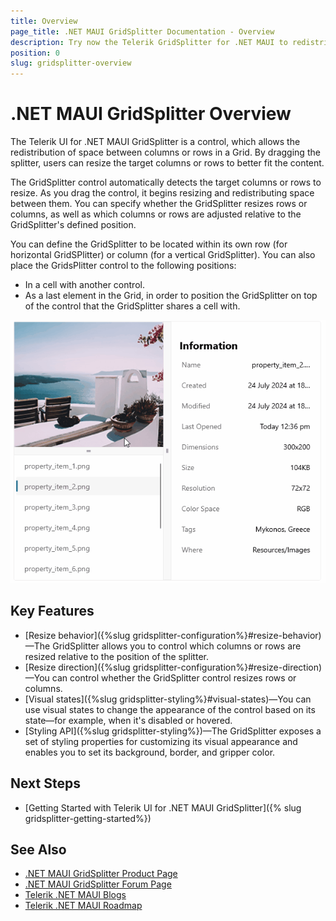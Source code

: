 ```yaml
---
title: Overview
page_title: .NET MAUI GridSplitter Documentation - Overview
description: Try now the Telerik GridSplitter for .NET MAUI to redistribute the space between columns or rows in a Grid layout.
position: 0
slug: gridsplitter-overview
---
```


# .NET MAUI GridSplitter Overview

The Telerik UI for .NET MAUI GridSplitter is a control, which allows the redistribution of space between columns or rows in a Grid. By dragging the splitter, users can resize the target columns or rows to better fit the content.

The GridSplitter control automatically detects the target columns or rows to resize. As you drag the control, it begins resizing and redistributing space between them. You can specify whether the GridSplitter resizes rows or columns, as well as which columns or rows are adjusted relative to the GridSplitter's defined position.

You can define the GridSplitter to be located within its own row (for horizontal GridSPlitter) or column (for a vertical GridSplitter). You can also place the GridsPlitter control to the following positions:
* In a cell with another control.
* As a last element in the Grid, in order to position the GridSplitter on top of the control that the GridSplitter shares a cell with.

![.NET MAUI GridSplitter Overview](images/gridsplitter-overview.gif "GridSplitter Overview")

## Key Features

* [Resize behavior]({%slug gridsplitter-configuration%}#resize-behavior)&mdash;The GridSplitter allows you to control which columns or rows are resized relative to the position of the splitter.
* [Resize direction]({%slug gridsplitter-configuration%}#resize-direction)&mdash;You can control whether the GridSplitter control resizes rows or columns. 
* [Visual states]({%slug gridsplitter-styling%}#visual-states)&mdash;You can use visual states to change the appearance of the control based on its state&mdash;for example, when it's disabled or hovered.
* [Styling API]({%slug gridsplitter-styling%})&mdash;The GridSplitter exposes a set of styling properties for customizing its visual appearance and enables you to set its background, border, and gripper color.

## Next Steps

- [Getting Started with Telerik UI for .NET MAUI GridSplitter]({% slug gridsplitter-getting-started%})

## See Also

- [.NET MAUI GridSplitter Product Page](https://www.telerik.com/maui-ui/gridsplitter)
- [.NET MAUI GridSplitter Forum Page](https://www.telerik.com/forums/maui?tagId=1784)
- [Telerik .NET MAUI Blogs](https://www.telerik.com/blogs/mobile-net-maui)
- [Telerik .NET MAUI Roadmap](https://www.telerik.com/support/whats-new/maui-ui/roadmap)
